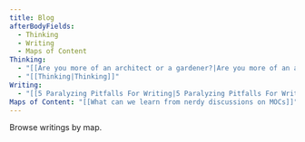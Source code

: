 ```yaml
---
title: Blog
afterBodyFields:
  - Thinking
  - Writing
  - Maps of Content
Thinking:
  - "[[Are you more of an architect or a gardener?|Are you more of an architect or a gardener?]]"
  - "[[Thinking|Thinking]]"
Writing:
  - "[[5 Paralyzing Pitfalls For Writing|5 Paralyzing Pitfalls For Writing]]"
Maps of Content: "[[What can we learn from nerdy discussions on MOCs]]"
---
```

Browse writings by map.
